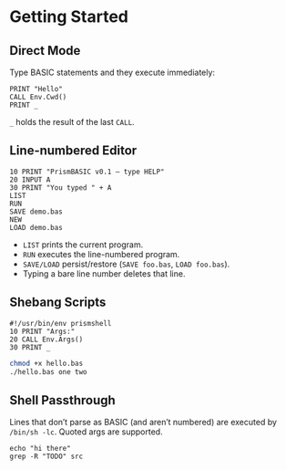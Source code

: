 # Getting Started

## Direct Mode

Type BASIC statements and they execute immediately:

```
PRINT "Hello"
CALL Env.Cwd()
PRINT _
```

`_` holds the result of the last `CALL`.

## Line-numbered Editor

```
10 PRINT "PrismBASIC v0.1 — type HELP"
20 INPUT A
30 PRINT "You typed " + A
LIST
RUN
SAVE demo.bas
NEW
LOAD demo.bas
```

- `LIST` prints the current program.
- `RUN` executes the line-numbered program.
- `SAVE/LOAD` persist/restore (`SAVE foo.bas`, `LOAD foo.bas`).
- Typing a bare line number deletes that line.

## Shebang Scripts

```bas
#!/usr/bin/env prismshell
10 PRINT "Args:"
20 CALL Env.Args()
30 PRINT _
```

```bash
chmod +x hello.bas
./hello.bas one two
```

## Shell Passthrough

Lines that don’t parse as BASIC (and aren’t numbered) are executed by `/bin/sh -lc`. Quoted args are supported.

```
echo "hi there"
grep -R "TODO" src
```
